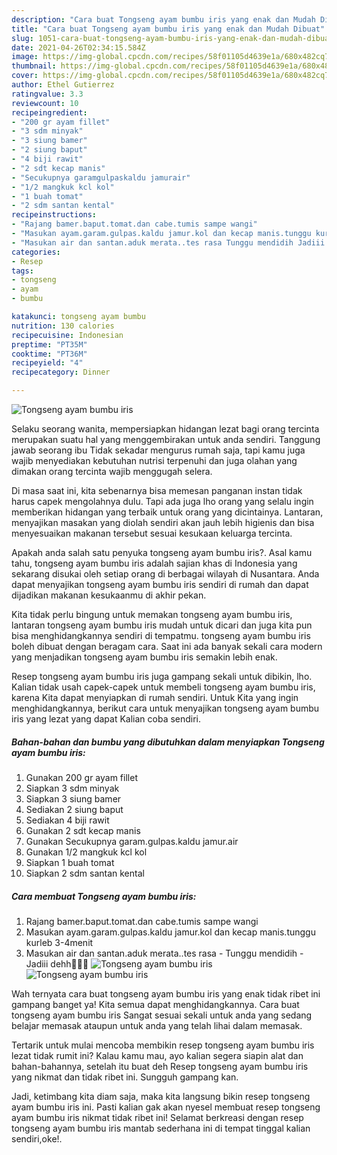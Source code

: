 ```yaml
---
description: "Cara buat Tongseng ayam bumbu iris yang enak dan Mudah Dibuat"
title: "Cara buat Tongseng ayam bumbu iris yang enak dan Mudah Dibuat"
slug: 1051-cara-buat-tongseng-ayam-bumbu-iris-yang-enak-dan-mudah-dibuat
date: 2021-04-26T02:34:15.584Z
image: https://img-global.cpcdn.com/recipes/58f01105d4639e1a/680x482cq70/tongseng-ayam-bumbu-iris-foto-resep-utama.jpg
thumbnail: https://img-global.cpcdn.com/recipes/58f01105d4639e1a/680x482cq70/tongseng-ayam-bumbu-iris-foto-resep-utama.jpg
cover: https://img-global.cpcdn.com/recipes/58f01105d4639e1a/680x482cq70/tongseng-ayam-bumbu-iris-foto-resep-utama.jpg
author: Ethel Gutierrez
ratingvalue: 3.3
reviewcount: 10
recipeingredient:
- "200 gr ayam fillet"
- "3 sdm minyak"
- "3 siung bamer"
- "2 siung baput"
- "4 biji rawit"
- "2 sdt kecap manis"
- "Secukupnya garamgulpaskaldu jamurair"
- "1/2 mangkuk kcl kol"
- "1 buah tomat"
- "2 sdm santan kental"
recipeinstructions:
- "Rajang bamer.baput.tomat.dan cabe.tumis sampe wangi"
- "Masukan ayam.garam.gulpas.kaldu jamur.kol dan kecap manis.tunggu kurleb 3-4menit"
- "Masukan air dan santan.aduk merata..tes rasa Tunggu mendidih Jadiii dehh🤗🤤🤤"
categories:
- Resep
tags:
- tongseng
- ayam
- bumbu

katakunci: tongseng ayam bumbu 
nutrition: 130 calories
recipecuisine: Indonesian
preptime: "PT35M"
cooktime: "PT36M"
recipeyield: "4"
recipecategory: Dinner

---
```



![Tongseng ayam bumbu iris](https://img-global.cpcdn.com/recipes/58f01105d4639e1a/680x482cq70/tongseng-ayam-bumbu-iris-foto-resep-utama.jpg)

Selaku seorang wanita, mempersiapkan hidangan lezat bagi orang tercinta merupakan suatu hal yang menggembirakan untuk anda sendiri. Tanggung jawab seorang ibu Tidak sekadar mengurus rumah saja, tapi kamu juga wajib menyediakan kebutuhan nutrisi terpenuhi dan juga olahan yang dimakan orang tercinta wajib menggugah selera.

Di masa  saat ini, kita sebenarnya bisa memesan panganan instan tidak harus capek mengolahnya dulu. Tapi ada juga lho orang yang selalu ingin memberikan hidangan yang terbaik untuk orang yang dicintainya. Lantaran, menyajikan masakan yang diolah sendiri akan jauh lebih higienis dan bisa menyesuaikan makanan tersebut sesuai kesukaan keluarga tercinta. 



Apakah anda salah satu penyuka tongseng ayam bumbu iris?. Asal kamu tahu, tongseng ayam bumbu iris adalah sajian khas di Indonesia yang sekarang disukai oleh setiap orang di berbagai wilayah di Nusantara. Anda dapat menyajikan tongseng ayam bumbu iris sendiri di rumah dan dapat dijadikan makanan kesukaanmu di akhir pekan.

Kita tidak perlu bingung untuk memakan tongseng ayam bumbu iris, lantaran tongseng ayam bumbu iris mudah untuk dicari dan juga kita pun bisa menghidangkannya sendiri di tempatmu. tongseng ayam bumbu iris boleh dibuat dengan beragam cara. Saat ini ada banyak sekali cara modern yang menjadikan tongseng ayam bumbu iris semakin lebih enak.

Resep tongseng ayam bumbu iris juga gampang sekali untuk dibikin, lho. Kalian tidak usah capek-capek untuk membeli tongseng ayam bumbu iris, karena Kita dapat menyiapkan di rumah sendiri. Untuk Kita yang ingin menghidangkannya, berikut cara untuk menyajikan tongseng ayam bumbu iris yang lezat yang dapat Kalian coba sendiri.

<!--inarticleads1-->

##### Bahan-bahan dan bumbu yang dibutuhkan dalam menyiapkan Tongseng ayam bumbu iris:

1. Gunakan 200 gr ayam fillet
1. Siapkan 3 sdm minyak
1. Siapkan 3 siung bamer
1. Sediakan 2 siung baput
1. Sediakan 4 biji rawit
1. Gunakan 2 sdt kecap manis
1. Gunakan Secukupnya garam.gulpas.kaldu jamur.air
1. Gunakan 1/2 mangkuk kcl kol
1. Siapkan 1 buah tomat
1. Siapkan 2 sdm santan kental




<!--inarticleads2-->

##### Cara membuat Tongseng ayam bumbu iris:

1. Rajang bamer.baput.tomat.dan cabe.tumis sampe wangi
1. Masukan ayam.garam.gulpas.kaldu jamur.kol dan kecap manis.tunggu kurleb 3-4menit
1. Masukan air dan santan.aduk merata..tes rasa - Tunggu mendidih - Jadiii dehh🤗🤤🤤
<img src="https://img-global.cpcdn.com/steps/b74ad2eb43bbfe52/160x128cq70/tongseng-ayam-bumbu-iris-langkah-memasak-3-foto.jpg" alt="Tongseng ayam bumbu iris"><img src="https://img-global.cpcdn.com/steps/11e64506d1b0d381/160x128cq70/tongseng-ayam-bumbu-iris-langkah-memasak-3-foto.jpg" alt="Tongseng ayam bumbu iris">



Wah ternyata cara buat tongseng ayam bumbu iris yang enak tidak ribet ini gampang banget ya! Kita semua dapat menghidangkannya. Cara buat tongseng ayam bumbu iris Sangat sesuai sekali untuk anda yang sedang belajar memasak ataupun untuk anda yang telah lihai dalam memasak.

Tertarik untuk mulai mencoba membikin resep tongseng ayam bumbu iris lezat tidak rumit ini? Kalau kamu mau, ayo kalian segera siapin alat dan bahan-bahannya, setelah itu buat deh Resep tongseng ayam bumbu iris yang nikmat dan tidak ribet ini. Sungguh gampang kan. 

Jadi, ketimbang kita diam saja, maka kita langsung bikin resep tongseng ayam bumbu iris ini. Pasti kalian gak akan nyesel membuat resep tongseng ayam bumbu iris nikmat tidak ribet ini! Selamat berkreasi dengan resep tongseng ayam bumbu iris mantab sederhana ini di tempat tinggal kalian sendiri,oke!.

